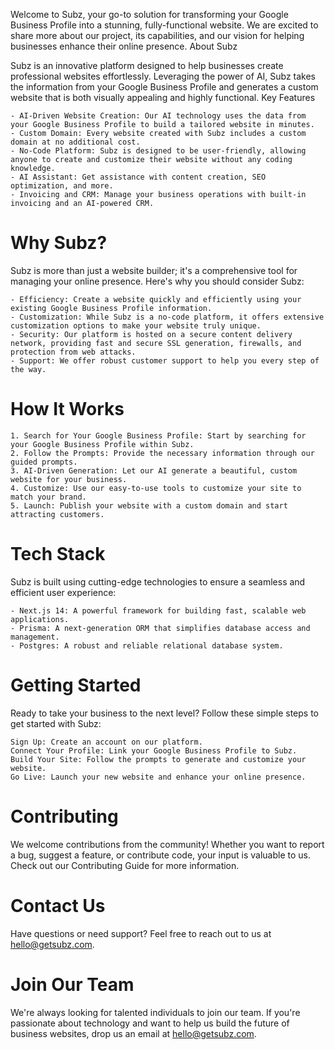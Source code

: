 Welcome to Subz, your go-to solution for transforming your Google Business Profile into a stunning, fully-functional website. We are excited to share more about our project, its capabilities, and our vision for helping businesses enhance their online presence.
About Subz

Subz is an innovative platform designed to help businesses create professional websites effortlessly. Leveraging the power of AI, Subz takes the information from your Google Business Profile and generates a custom website that is both visually appealing and highly functional.
Key Features

    - AI-Driven Website Creation: Our AI technology uses the data from your Google Business Profile to build a tailored website in minutes.
    - Custom Domain: Every website created with Subz includes a custom domain at no additional cost.
    - No-Code Platform: Subz is designed to be user-friendly, allowing anyone to create and customize their website without any coding knowledge.
    - AI Assistant: Get assistance with content creation, SEO optimization, and more.
    - Invoicing and CRM: Manage your business operations with built-in invoicing and an AI-powered CRM.

# Why Subz?

Subz is more than just a website builder; it's a comprehensive tool for managing your online presence. Here's why you should consider Subz:

    - Efficiency: Create a website quickly and efficiently using your existing Google Business Profile information.
    - Customization: While Subz is a no-code platform, it offers extensive customization options to make your website truly unique.
    - Security: Our platform is hosted on a secure content delivery network, providing fast and secure SSL generation, firewalls, and protection from web attacks.
    - Support: We offer robust customer support to help you every step of the way.

# How It Works

    1. Search for Your Google Business Profile: Start by searching for your Google Business Profile within Subz.
    2. Follow the Prompts: Provide the necessary information through our guided prompts.
    3. AI-Driven Generation: Let our AI generate a beautiful, custom website for your business.
    4. Customize: Use our easy-to-use tools to customize your site to match your brand.
    5. Launch: Publish your website with a custom domain and start attracting customers.

# Tech Stack

Subz is built using cutting-edge technologies to ensure a seamless and efficient user experience:

    - Next.js 14: A powerful framework for building fast, scalable web applications.
    - Prisma: A next-generation ORM that simplifies database access and management.
    - Postgres: A robust and reliable relational database system.

# Getting Started

Ready to take your business to the next level? Follow these simple steps to get started with Subz:

    Sign Up: Create an account on our platform.
    Connect Your Profile: Link your Google Business Profile to Subz.
    Build Your Site: Follow the prompts to generate and customize your website.
    Go Live: Launch your new website and enhance your online presence.

# Contributing

We welcome contributions from the community! Whether you want to report a bug, suggest a feature, or contribute code, your input is valuable to us. Check out our Contributing Guide for more information.
# Contact Us

Have questions or need support? Feel free to reach out to us at hello@getsubz.com.

# Join Our Team
We're always looking for talented individuals to join our team. If you're passionate about technology and want to help us build the future of business websites, drop us an email at hello@getsubz.com.

